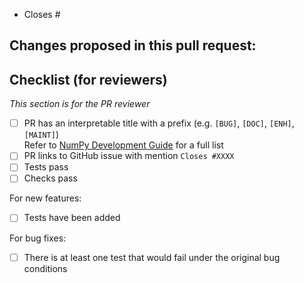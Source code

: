 <!--- Until this PR is ready for review, you can include [WIP] in the title, or create a draft PR. -->


<!---
Below is a suggested pull request template. Feel free to add more details you feel are relevant/necessary.

-->

<!-- 
Please indicate after the # which issue you're closing with this PR, if applicable.
If the PR closes multiple issues, include "Closes" before each one is listed.
You can also link to other issues if necessary, e.g. "See also #1234".

https://help.github.com/articles/closing-issues-using-keywords
-->
- Closes #

<!-- 
Please give a brief overview of what has changed or been added in the PR.
This can include anything specific the maintainers should be looking for when they review the PR.
-->
Changes proposed in this pull request:
- 

<!-- To be checked off by reviewers -->
## Checklist (for reviewers)
_This section is for the PR reviewer_

- [ ] PR has an interpretable title with a prefix (e.g. `[BUG]`, `[DOC]`, `[ENH]`, `[MAINT]`)\
Refer to [NumPy Development Guide](https://numpy.org/doc/stable/dev/development_workflow.html#writing-the-commit-message) for a full list
- [ ] PR links to GitHub issue with mention `Closes #XXXX`
- [ ] Tests pass
- [ ] Checks pass

For new features:
- [ ] Tests have been added

For bug fixes:
- [ ] There is at least one test that would fail under the original bug conditions
